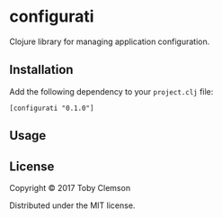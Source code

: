 # configurati

Clojure library for managing application configuration.

## Installation

Add the following dependency to your `project.clj` file:

    [configurati "0.1.0"]

## Usage

## License

Copyright © 2017 Toby Clemson

Distributed under the MIT license.
